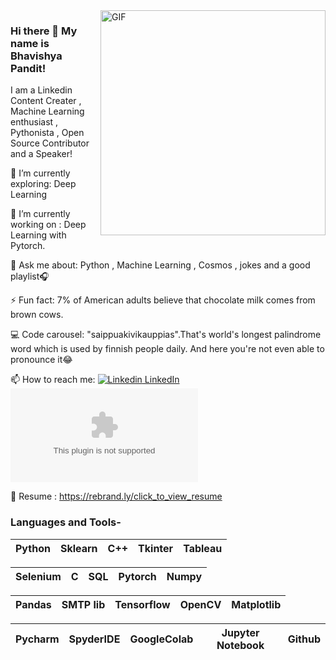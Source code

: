 <img align="right" alt="GIF" src="https://i.imgur.com/9GNZGLH.gif" width="360"/>

### Hi there 👋 My name is Bhavishya Pandit! 


<!--
**bhav09/bhav09** is a ✨ _special_ ✨ repository because its `README.md` (this file) appears on your GitHub profile.

Here are some ideas to get you started:

- 🔭 I’m currently working on ...
- 🌱 I’m currently learning ...
- 👯 I’m looking to collaborate on ...
- 🤔 I’m looking for help with ...
- 💬 Ask me about ...
- 📫 How to reach me: ...
- 😄 Pronouns: ...
- ⚡ Fun fact: ...
![Bhavishya's Stats](https://github-readme-stats.vercel.app/api?username=bhav09&show_icons=true&title_color=fff&icon_color=79ff97&text_color=9f9f9f&bg_color=151515)

-->

I am a Linkedin Content Creater , Machine Learning enthusiast , Pythonista , Open Source Contributor and a Speaker!
 

🌱 I’m currently exploring: Deep Learning

🔭 I’m currently working on : Deep Learning with Pytorch.

💬 Ask me about: Python , Machine Learning , Cosmos , jokes and a good playlist🎧

⚡ Fun fact: 7% of American adults believe that chocolate milk comes from brown cows.

💻 Code carousel: "saippuakivikauppias".That's world's longest palindrome word which is used by finnish people daily. And here you're not even able to pronounce it😂

📫 How to reach me: [![Linkedin](https://i.stack.imgur.com/gVE0j.png) LinkedIn](https://www.linkedin.com/in/bhavishya-pandit-68a4a018a/)&nbsp; [![Twitter](https://img.shields.io/twitter/url/https/twitter.com)](https://twitter.com/BhavishyaPandi2) 

📄 Resume : https://rebrand.ly/click_to_view_resume 

### Languages and Tools-


| Python | Sklearn | C++ | Tkinter | Tableau |
| :---: | :---: | :---: | :---: | :---: |

| Selenium | C | SQL | Pytorch | Numpy |
| :---: | :---: | :---: | :---: | :---: |

| Pandas | SMTP lib | Tensorflow | OpenCV | Matplotlib |
| :---: | :---: | :---: | :---: | :---: |

| Pycharm | SpyderIDE | GoogleColab | Jupyter Notebook | Github |
| :---: | :---: | :---: | :---: | :---: |
